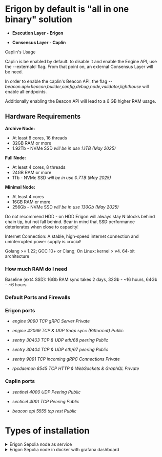# Erigon by default is "all in one binary" solution

- **Execution Layer - Erigon**

- **Consensus Layer - Caplin**

Caplin's Usage

Caplin is be enabled by default. to disable it and enable the Engine API, use the --externalcl flag. From that point on, an external Consensus Layer will be need.

In order to enable the caplin's Beacon API, the flag *--beacon.api=beacon,builder,config,debug,node,validator,lighthouse* will enable all endpoints.

Additionally enabling the Beacon API will lead to a 6 GB higher RAM usage.

## Hardware Requirements

**Archive Node:**

- At least 8 cores, 16 threads
- 32GB RAM or more
- 1.92Tb - NVMe SSD  *will be in use 1.1TB (May 2025)*

**Full Node:**
- At least 4 cores, 8 threads
- 24GB RAM or more
- 1Tb - NVMe SSD   *will be in use 0.7TB (May 2025)*

**Minimal Node:**
- At least 4 cores
- 16GB RAM or more
- 256Gb - NVMe SSD   *will be in use 130Gb (May 2025)*

Do not recommend HDD - on HDD Erigon will always stay N blocks behind chain tip, but not fall behind. Bear in mind that SSD performance deteriorates when close to capacity!

Internet Connection: A stable, high-speed internet connection and uninterrupted power supply is crucial!

Golang >= 1.22; GCC 10+ or Clang; On Linux: kernel > v4. 64-bit architecture

### How much RAM do I need
Baseline (ext4 SSD): 16Gb RAM sync takes 2 days, 32Gb - ~16 hours, 64Gb - ~6 hours

### Default Ports and Firewalls

### Erigon ports

- *engine 9090 TCP gRPC Server Private*

- *engine 42069 TCP & UDP Snap sync (Bittorrent) Public*

- *sentry 30403 TCP & UDP eth/68 peering Public*

- *sentry 30404 TCP & UDP eth/67 peering Public*

- *sentry 9091 TCP incoming gRPC Connections Private*

- *rpcdaemon 8545 TCP HTTP & WebSockets & GraphQL Private*

### Caplin ports

- *sentinel 4000 UDP Peering Public*

- *sentinel 4001 TCP Peering Public*

- *beacon api 5555 tcp rest Public*

# Types of installation

<details>
<summary>Erigon Sepolia node as service</summary>
 
## First step
- **Update packages**
    ```
    sudo apt update && sudo apt upgrade -y
    ```
- **Install dependencies**
     ```
     sudo apt install curl build-essential git wget jq make gcc nano htop ncdu lz4  -y
     ```
- **Install GO**
    ```
    sudo rm -rf /usr/local/go
    curl -Ls https://go.dev/dl/go1.22.8.linux-amd64.tar.gz | sudo tar -xzf - -C /usr/local
    eval $(echo 'export PATH=$PATH:/usr/local/go/bin' | sudo tee /etc/profile.d/golang.sh)
    eval $(echo 'export PATH=$PATH:$HOME/go/bin' | tee -a $HOME/.profile)
    ```

- **Install Erigon**
  
  Scripts will download and build latest version of Erigon
    ```
    wget https://goo.su/M7mbZ -O erigon_install.sh && chmod +x erigon_install.sh && ./erigon_install.sh
    ```
       
- **Create folders**
     ```
     cd $HOME && mkdir -p ethereum/sepolia/eth1/data ethereum/sepolia/eth1/config ethereum/sepolia/eth1/logs
     ```
- **Create service file**
     ```
     sudo tee /etc/systemd/system/sepolia.service > /dev/null << EOF
     [Unit]
     Description=Ethereum Sepolia Node Service
     After=network-online.target

     [Service]
     User=$USER
     ExecStart=$(which erigon) --config $HOME/ethereum/sepolia/eth1/config/config.yaml
     Restart=on-failure
     RestartSec=10
     LimitNOFILE=65535

     StandardOutput=append:$HOME/ethereum/sepolia/eth1/logs/sepolia.log
     StandardError=append:$HOME/ethereum/sepolia/eth1/logs/sepolia.log

    [Install]
    WantedBy=multi-user.target
    EOF
    sudo systemctl daemon-reload
    sudo systemctl enable sepolia.service
    ```
## Here you can choose what typer of node you need
<details>
<summary>Minimal</summary>
 
   ```
   tee $HOME/ethereum/sepolia/eth1/config/config.yaml > /dev/null << EOF
   datadir : '$HOME/ethereum/sepolia/eth1/data/'
   chain : "sepolia"
   prune.mode : "minimal"
   nat : "any"
   http : "true"
   http.addr : "0.0.0.0"
   http.port : "8545"
   http.vhosts : "*"
   http.api : ["eth","engine","debug","net","trace","web3","erigon","txpool","admin","ots"]
   ws : "true"
   ws.port : "8546"
   torrent.port : "42069"
   torrent.download.rate : "900mb"
   metrics : "true"
   metrics.addr : "127.0.0.1"
   metrics.port : "6061"
   beacon.api.addr : "0.0.0.0"
   beacon.api.port : "5555"
   beacon.api.cors.allow-methods : ["GET","POST","PUT","OPTIONS"]
   beacon.api.cors.allow-origins : "*"
   beacon.api : ["beacon","builder","config","debug","node","lighthouse"]
   private.api.addr : "localhost:9090"
   state.cache : "512"
   netrestrict : ["10.0.0.0/8","172.16.0.0/12","100.64.0.0/10","198.18.0.0/15","169.254.0.0/16","172.16.0.0/12","192.0.2.0/24","192.88.99.0/24","192.168.0.0/16","198.18.0.0/15","198.51.100.0/24","203.0.113.0/24","224.0.0.0/4","240.0.0.0/4","192.0.0.0/24","0.0.0.0/8","255.255.255.255/32"]
   EOF
   ```
  </details>
  <details>
  <summary>Full</summary>
   
   ```
   tee $HOME/ethereum/sepolia/eth1/config/config.yaml > /dev/null << EOF
   datadir : '$HOME/ethereum/sepolia/eth1/data/'
   chain : "sepolia"
   prune.mode : "full"
   nat : "any"
   http : "true"
   http.addr : "0.0.0.0"
   http.port : "8545"
   http.vhosts : "*"
   http.api : ["eth","engine","debug","net","trace","web3","erigon","txpool","admin","ots"]
   ws : "true"
   ws.port : "8546"
   torrent.port : "42069"
   torrent.download.rate : "900mb"
   metrics : "true"
   metrics.addr : "127.0.0.1"
   metrics.port : "6061"
   beacon.api.addr : "0.0.0.0"
   beacon.api.port : "5555"
   beacon.api.cors.allow-methods : ["GET","POST","PUT","OPTIONS"]
   beacon.api.cors.allow-origins : "*"
   beacon.api : ["beacon","builder","config","debug","node","lighthouse"]
   private.api.addr : "localhost:9090"
   state.cache : "1024"
   netrestrict : ["10.0.0.0/8","172.16.0.0/12","100.64.0.0/10","198.18.0.0/15","169.254.0.0/16","172.16.0.0/12","192.0.2.0/24","192.88.99.0/24","192.168.0.0/16","198.18.0.0/15","198.51.100.0/24","203.0.113.0/24","224.0.0.0/4","240.0.0.0/4","192.0.0.0/24","0.0.0.0/8","255.255.255.255/32"]
   EOF
   ```   
</details>
<details>
<summary>Archive</summary>
 
   ```
   tee $HOME/ethereum/sepolia/eth1/config/config.yaml > /dev/null << EOF
   datadir : '$HOME/ethereum/sepolia/eth1/data/'
   chain : "sepolia"
   prune.mode : "archive"
   nat : "any"
   http : "true"
   http.addr : "0.0.0.0"
   http.port : "8545"
   http.vhosts : "*"
   http.api : ["eth","engine","debug","net","trace","web3","erigon","txpool","admin","ots"]
   ws : "true"
   ws.port : "8546"
   torrent.port : "42069"
   torrent.download.rate : "900mb"
   metrics : "true"
   metrics.addr : "127.0.0.1"
   metrics.port : "6061"
   beacon.api.addr : "0.0.0.0"
   beacon.api.port : "5555"
   beacon.api.cors.allow-methods : ["GET","POST","PUT","OPTIONS"]
   beacon.api.cors.allow-origins : "*"
   beacon.api : ["beacon","builder","config","debug","node","lighthouse"]
   private.api.addr : "localhost:9090"
   state.cache : "2048"
   caplin.blobs-no-pruning : "true"
   caplin.states-archive : "true"
   caplin.blocks-archive : "true"
   caplin.blobs-archive : "true"
   caplin.blobs-immediate-backfill : "true"
   rpc.batch.concurrency : "4"
   netrestrict : ["10.0.0.0/8","172.16.0.0/12","100.64.0.0/10","198.18.0.0/15","169.254.0.0/16","172.16.0.0/12","192.0.2.0/24","192.88.99.0/24","192.168.0.0/16","198.18.0.0/15","198.51.100.0/24","203.0.113.0/24","224.0.0.0/4","240.0.0.0/4","192.0.0.0/24","0.0.0.0/8","255.255.255.255/32"]
   EOF
   ```   
   </details>

   
   
- **Enable Erigon Service**
   ```
   sudo systemctl start sepolia.service && sudo systemctl status sepolia.service
   ```
   
## Second step
- **Add alias for erigon logs**
    ```
    echo "#Erigon Sepolia Logs" >> $HOME/.profile
    echo 'alias sepolia.log="tail -f $HOME/ethereum/sepolia/eth1/logs/sepolia.log"' >> $HOME/.profile
    source $HOME/.profile
    ```
    now you can simply find logs: sepolia.log

***HTTP*** request will be available on: ***http://<YOUR_IP>:8545***
  
***WS*** request will be available on: ***ws://<YOUR_IP>:8546***
  
***Beacon api*** request will be available on: ***http://<YOUR_IP>:5555***

## Don't forget to install ufw and protect your endpoint
</details>

<details>
 
<summary>Erigon Sepolia node in docker with grafana dashboard</summary>
 
## First Step
- **Update packages**
    ```
    sudo apt update && sudo apt upgrade -y
    ```
- **Install dependencies**
     ```
     sudo apt install curl build-essential git wget jq make gcc tmux -y
     ```
- **Install docker and docker compose**
    ```
    curl -fsSL https://get.docker.com -o get-docker.sh
    sudo sh ./get-docker.sh
    docker version && docker compose version
    ```

- **Run Docker as a non-root user**
    ```
    sudo usermod -aG docker <your_user>
    ```

### Relogin to your server to take effect from usermod !!!

## Second Step 
- **Clone this repo to your server, navigate to sepolia-rpc folder and choose what type of node you need**
    ```
    git clone https://github.com/andrii1890/sepolia-rpc.git
    cd sepolia-rpc/minimal
    docker compose up -d
    ```
    ```
    git clone https://github.com/andrii1890/sepolia-rpc.git
    cd sepolia-rpc/full
    docker compose up -d
    ```
    ```
    git clone https://github.com/andrii1890/sepolia-rpc.git
    cd sepolia-rpc/archive
    docker compose up -d
    ```

## Third step
- **Add alias for docker logs**
    ```
    echo "#Sepolia Alias" >> $HOME/.profile
    echo 'alias erigon.log="docker logs erigon -f"' >> $HOME/.profile
    echo 'alias prometheus.log="docker logs prometheus -f"' >> $HOME/.profile
    echo 'alias grafana.log="docker logs grafana -f"' >> $HOME/.profile
    echo 'alias loki.log="docker logs loki -f"' >> $HOME/.profile
    echo 'alias promtail.log="docker logs promtail -f"' >> $HOME/.profile
    source $HOME/.profile
    ```
    now you can simply find logs: erigon.log, prometheus.log, grafana.log, loki.log, promtail.log
  
### Also you can find your erigon logs in Sepolia Dashboard


# You are free to make any changes in docker-compose.yml if you know what you do :wink:

</details>
